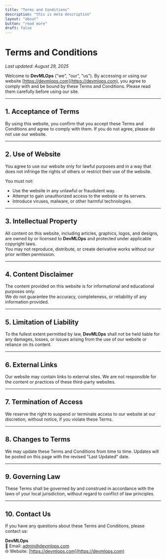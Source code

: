 ```yaml
---
title: "Terms and Conditions"
description: "this is meta description"
layout: "about"
button: "read more"
draft: false
---
```

# Terms and Conditions

_Last updated: August 29, 2025_

Welcome to **DevMLOps** ("we", "our", "us"). By accessing or using our website [https://devmlops.com](https://devmlops.com), you agree to comply with and be bound by these Terms and Conditions. Please read them carefully before using our site.

---

## 1. Acceptance of Terms
By using this website, you confirm that you accept these Terms and Conditions and agree to comply with them. If you do not agree, please do not use our website.

---

## 2. Use of Website
You agree to use our website only for lawful purposes and in a way that does not infringe the rights of others or restrict their use of the website.

You must not:
- Use the website in any unlawful or fraudulent way.
- Attempt to gain unauthorized access to the website or its servers.
- Introduce viruses, malware, or other harmful technologies.

---

## 3. Intellectual Property
All content on this website, including articles, graphics, logos, and designs, are owned by or licensed to **DevMLOps** and protected under applicable copyright laws.  
You may not reproduce, distribute, or create derivative works without our prior written permission.

---

## 4. Content Disclaimer
The content provided on this website is for informational and educational purposes only.  
We do not guarantee the accuracy, completeness, or reliability of any information provided.

---

## 5. Limitation of Liability
To the fullest extent permitted by law, **DevMLOps** shall not be held liable for any damages, losses, or issues arising from the use of our website or reliance on its content.

---

## 6. External Links
Our website may contain links to external sites. We are not responsible for the content or practices of these third-party websites.

---

## 7. Termination of Access
We reserve the right to suspend or terminate access to our website at our discretion, without notice, if you violate these Terms.

---

## 8. Changes to Terms
We may update these Terms and Conditions from time to time. Updates will be posted on this page with the revised "Last Updated" date.

---

## 9. Governing Law
These Terms shall be governed by and construed in accordance with the laws of your local jurisdiction, without regard to conflict of law principles.

---

## 10. Contact Us
If you have any questions about these Terms and Conditions, please contact us:

**DevMLOps**  
📧 Email: admin@devmlops.com  
🌐 Website: [https://devmlops.com](https://devmlops.com)
